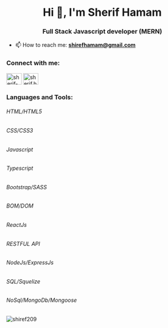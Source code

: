<h1 align="center">Hi 👋, I'm Sherif Hamam</h1>
<h3 align="center">Full Stack Javascript developer (MERN)</h3>



- 📫 How to reach me: 
 **shirefhamam@gmail.com** 



<h3 align="left">Connect with me:</h3>
<p align="left">
<a href="https://linkedin.com/in/sherif-hamam-b0b081124" target="blank"><img align="center" src="https://raw.githubusercontent.com/rahuldkjain/github-profile-readme-generator/master/src/images/icons/Social/linked-in-alt.svg" alt="sherif-hamam-b0b081124" height="30" width="40" /></a>
<a href="https://fb.com/sherif.hamam.180" target="blank"><img align="center" src="https://raw.githubusercontent.com/rahuldkjain/github-profile-readme-generator/master/src/images/icons/Social/facebook.svg" alt="sherif.hamam.180" height="30" width="40" /></a>
</p>

<h3 align="left">Languages and Tools:</h3>
<p align="left">
  <h6>HTML/HTML5</h6>
<h6>CSS/CSS3</h6>
<h6>Javascript</h6>
    <h6>Typescript</h6>
<h6>Bootstrap/SASS</h6>
<h6>BOM/DOM</h6>
<h6>ReactJs</h6>
<h6>RESTFUL API</h6>
    <h6>NodeJs/ExpressJs</h6>
<h6>SQL/Squelize</h6>
    <h6>NoSql/MongoDb/Mongoose</h6>
</p>
</p>

<p><img align="center" src="https://github-readme-stats.vercel.app/api/top-langs?username=shiref209&show_icons=true&locale=en&layout=compact" alt="shiref209" /></p>
